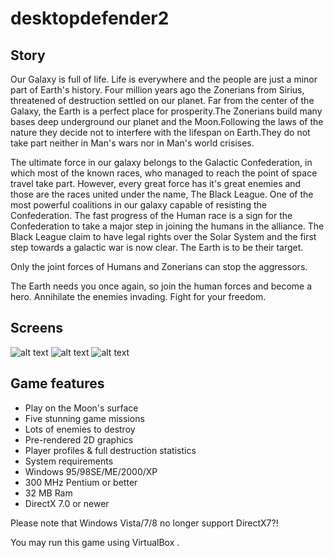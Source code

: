 # desktopdefender2

## Story

Our Galaxy is full of life. Life is everywhere and the people are just a minor
part of Earth's history. Four million years ago the Zonerians from Sirius, threatened of destruction settled on our planet. Far from the center of the Galaxy, the Earth is a 
perfect place for prosperity.The Zonerians build many bases deep underground 
our planet and the Moon.Following the laws of the nature they decide not to
interfere with the lifespan on Earth.They do not take part neither in Man's 
wars nor in Man's world crisises.

The ultimate force in our galaxy belongs to the Galactic Confederation, in 
which most of the known races, who managed to reach the point of space
travel take part. However, every great force has it's great enemies and those are the races
united under the name, The Black League. One of the most powerful coalitions
in our galaxy capable of resisting the Confederation.
The fast progress of the Human race is a sign for the Confederation to take
a major step in joining the humans in the alliance. The Black League claim to have legal rights over the Solar System and the first step towards a galactic war is now clear. The Earth is to be their target.

Only the joint forces of Humans and Zonerians can stop the aggressors.

The Earth needs you once again, so join the human forces and become a hero. 
Annihilate the enemies invading. Fight for your freedom.

## Screens


![alt text](http://i.imgur.com/UPLz8Gr.jpg "In game #1")
![alt text](http://i.imgur.com/L005keL.jpg "In game #2")
![alt text](http://i.imgur.com/AcHIVVw.jpg "In game #3")


## Game features

  * Play on the Moon's surface
  * Five stunning game missions
  * Lots of enemies to destroy
  * Pre-rendered 2D graphics
  * Player profiles & full destruction statistics
  * System requirements
  * Windows 95/98SE/ME/2000/XP
  * 300 MHz Pentium or better
  * 32 MB Ram
  * DirectX 7.0 or newer

Please note that Windows Vista/7/8 no longer support DirectX7?!

You may run this game using VirtualBox .
